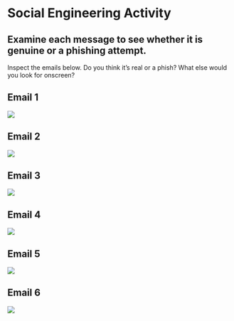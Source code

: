 # Social Engineering Activity # 

## Examine each message to see whether it is genuine or a phishing attempt. ##

Inspect the emails below. Do you think it’s real or a phish? What else would you look for onscreen?

## Email 1 ##
![](https://github.com/CS-Outreach-Session/Cyber-Hygiene/blob/main/images/examples-of-phishing-emails-netflix.png)


## Email 2 ##
![](https://github.com/CS-Outreach-Session/Cyber-Hygiene/blob/main/images/Phsing%20email_Miami.png)

## Email 3 ##
![](https://github.com/CS-Outreach-Session/Cyber-Hygiene/blob/main/images/phishing-example-7.png)

## Email 4 ##
![](https://github.com/CS-Outreach-Session/Cyber-Hygiene/blob/main/images/phishing-email-examples-google-forms.png)

## Email 5 ##
![](https://github.com/CS-Outreach-Session/Cyber-Hygiene/blob/main/images/examples-of-phishing-emails-maersk-scam.png)

## Email 6 ##
![](https://github.com/CS-Outreach-Session/Cyber-Hygiene/blob/main/images/phishing-email-examples-american-express.png)
